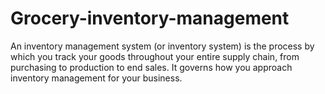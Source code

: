 # Grocery-inventory-management
An inventory management system (or inventory system) is the process by which you track your goods throughout your entire supply chain, from purchasing to production to end sales. It governs how you approach inventory management for your business.
